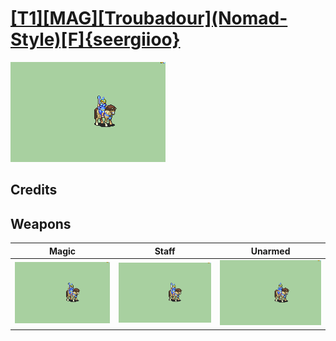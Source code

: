 # [\[T1\]\[MAG\]\[Troubadour\]\(Nomad-Style\)\[F\]{seergiioo}](./)

<img src="./6.%20Magic%20(Staff)/Magic_000.png" alt="[T1][MAG][Troubadour](Nomad-Style)[F]{seergiioo} standing" />

## Credits



## Weapons


|Magic |Staff |Unarmed |
|  :---: | :---: | :---: |
| <img alt="Magic animation" src="./6.%20Magic%20(Staff)/Magic.gif" /> | <img alt="Staff animation" src="./7.%20Staff/Staff.gif" /> | <img alt="Unarmed animation" src="./8.%20Unarmed/Unarmed.gif" /> |
